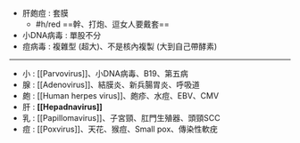 - 肝皰痘 : 套膜
	- #h/red ==幹、打炮、逗女人要戴套==
- 小DNA病毒 : 單股不分
- 痘病毒 : 複雜型 (超大)、不是核內複製 (大到自己帶酵素)
***
- 小 : [[Parvovirus]]、小DNA病毒、B19、第五病
- 腺 : [[Adenovirus]]、結膜炎、新兵腸胃炎、呼吸道
- 皰 : [[Human herpes virus]]、皰疹、水痘、EBV、CMV
- 肝 : **[[Hepadnavirus]]**
- 乳 : [[Papillomavirus]]、子宮頸、肛門生殖器、頭頸SCC
- 痘 : [[Poxvirus]]、天花、猴痘、Small pox、傳染性軟疣
